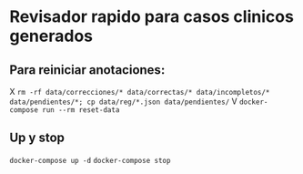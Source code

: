 # Revisador rapido para casos clinicos generados

## Para reiniciar anotaciones:
X `rm -rf data/correcciones/* data/correctas/* data/incompletos/* data/pendientes/*; cp data/reg/*.json data/pendientes/`
V `docker-compose run --rm reset-data`

## Up y stop
`docker-compose up -d`
`docker-compose stop`
